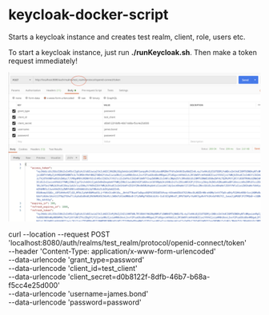 # keycloak-docker-script
Starts a keycloak instance and creates test realm, client, role, users etc.

To start a keycloak instance, just run **./runKeycloak.sh**. Then make a token request immediately! 

![postman-token-request](postman-token-request.png)

curl --location --request POST 'localhost:8080/auth/realms/test_realm/protocol/openid-connect/token' \
--header 'Content-Type: application/x-www-form-urlencoded' \
--data-urlencode 'grant_type=password' \
--data-urlencode 'client_id=test_client' \
--data-urlencode 'client_secret=d0b8122f-8dfb-46b7-b68a-f5cc4e25d000' \
--data-urlencode 'username=james.bond' \
--data-urlencode 'password=password'
